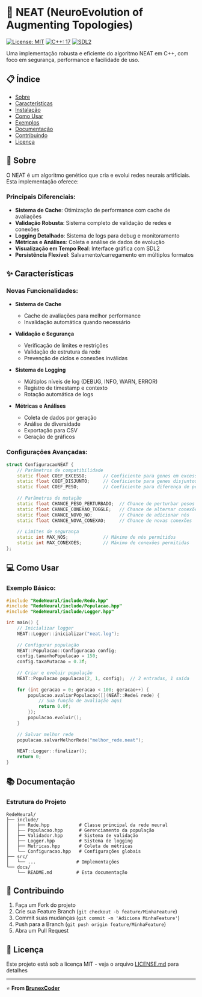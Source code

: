 # 🧠 NEAT (NeuroEvolution of Augmenting Topologies)

[![License: MIT](https://img.shields.io/badge/License-MIT-yellow.svg)](https://opensource.org/licenses/MIT)
[![C++: 17](https://img.shields.io/badge/C++-17-blue.svg)](https://isocpp.org/wiki/faq/cpp17)
[![SDL2](https://img.shields.io/badge/SDL-2.0-orange.svg)](https://www.libsdl.org/)

Uma implementação robusta e eficiente do algoritmo NEAT em C++, com foco em segurança, performance e facilidade de uso.

## 📋 Índice

- [Sobre](#-sobre)
- [Características](#-características)
- [Instalação](#-instalação)
- [Como Usar](#-como-usar)
- [Exemplos](#-exemplos)
- [Documentação](#-documentação)
- [Contribuindo](#-contribuindo)
- [Licença](#-licença)

## 🎯 Sobre

O NEAT é um algoritmo genético que cria e evolui redes neurais artificiais. Esta implementação oferece:

### Principais Diferenciais:
- **Sistema de Cache**: Otimização de performance com cache de avaliações
- **Validação Robusta**: Sistema completo de validação de redes e conexões
- **Logging Detalhado**: Sistema de logs para debug e monitoramento
- **Métricas e Análises**: Coleta e análise de dados de evolução
- **Visualização em Tempo Real**: Interface gráfica com SDL2
- **Persistência Flexível**: Salvamento/carregamento em múltiplos formatos

## ✨ Características

### Novas Funcionalidades:
- **Sistema de Cache**
  - Cache de avaliações para melhor performance
  - Invalidação automática quando necessário

- **Validação e Segurança**
  - Verificação de limites e restrições
  - Validação de estrutura da rede
  - Prevenção de ciclos e conexões inválidas

- **Sistema de Logging**
  - Múltiplos níveis de log (DEBUG, INFO, WARN, ERROR)
  - Registro de timestamp e contexto
  - Rotação automática de logs

- **Métricas e Análises**
  - Coleta de dados por geração
  - Análise de diversidade
  - Exportação para CSV
  - Geração de gráficos

### Configurações Avançadas:
```cpp
struct ConfiguracaoNEAT {
    // Parâmetros de compatibilidade
    static float COEF_EXCESSO;      // Coeficiente para genes em excesso
    static float COEF_DISJUNTO;     // Coeficiente para genes disjuntos
    static float COEF_PESO;         // Coeficiente para diferença de pesos
    
    // Parâmetros de mutação
    static float CHANCE_PESO_PERTURBADO;  // Chance de perturbar pesos
    static float CHANCE_CONEXAO_TOGGLE;   // Chance de alternar conexões
    static float CHANCE_NOVO_NO;          // Chance de adicionar nós
    static float CHANCE_NOVA_CONEXAO;     // Chance de novas conexões
    
    // Limites de segurança
    static int MAX_NOS;             // Máximo de nós permitidos
    static int MAX_CONEXOES;        // Máximo de conexões permitidas
};
```

## 💻 Como Usar

### Exemplo Básico:
```cpp
#include "RedeNeural/include/Rede.hpp"
#include "RedeNeural/include/Populacao.hpp"
#include "RedeNeural/include/Logger.hpp"

int main() {
    // Inicializar logger
    NEAT::Logger::inicializar("neat.log");
    
    // Configurar população
    NEAT::Populacao::Configuracao config;
    config.tamanhoPopulacao = 150;
    config.taxaMutacao = 0.3f;
    
    // Criar e evoluir população
    NEAT::Populacao populacao(2, 1, config);  // 2 entradas, 1 saída
    
    for (int geracao = 0; geracao < 100; geracao++) {
        populacao.avaliarPopulacao([](NEAT::Rede& rede) {
            // Sua função de avaliação aqui
            return 0.0f;
        });
        populacao.evoluir();
    }
    
    // Salvar melhor rede
    populacao.salvarMelhorRede("melhor_rede.neat");
    
    NEAT::Logger::finalizar();
    return 0;
}
```

## 📚 Documentação

### Estrutura do Projeto
```
RedeNeural/
├── include/
│   ├── Rede.hpp           # Classe principal da rede neural
│   ├── Populacao.hpp      # Gerenciamento da população
│   ├── Validador.hpp      # Sistema de validação
│   ├── Logger.hpp         # Sistema de logging
│   ├── Metricas.hpp       # Coleta de métricas
│   └── Configuracao.hpp   # Configurações globais
├── src/
│   └── ...               # Implementações
└── docs/
    └── README.md         # Esta documentação
```

## 🤝 Contribuindo

1. Faça um Fork do projeto
2. Crie sua Feature Branch (`git checkout -b feature/MinhaFeature`)
3. Commit suas mudanças (`git commit -m 'Adiciona MinhaFeature'`)
4. Push para a Branch (`git push origin feature/MinhaFeature`)
5. Abra um Pull Request

## 📝 Licença

Este projeto está sob a licença MIT - veja o arquivo [LICENSE.md](LICENSE.md) para detalhes

---
⭐️ **From [BrunexCoder](https://github.com/seu-usuario)**
